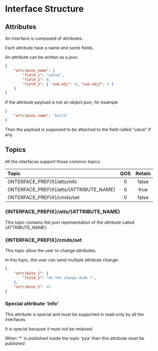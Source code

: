 # Interface Structure

## Attributes

An interface is composed of attributes.

Each attribute have a name and some fields.

An attribute can be written as a json.

```json
{
    "attribute_name": {
        "field_1": "value",
        "field_2": 0,
        "field_3": { "sub-obj": 0, "sub-obj2": 5 }
    }
}
```

If the attribute payload is not an object json, for example

```json
{
    "attribute_name": "hello"
}
```

Then the payload is supposed to be attached to the field called "value" if any.

## Topics

All the interfaces support those common topics

| Topic                                    | QOS | Retain |
| :--------------------------------------- | :-: | :----: |
| {INTERFACE_PREFIX}/atts/info             |  0  | false  |
| {INTERFACE_PREFIX}/atts/{ATTRIBUTE_NAME} |  0  |  true  |
| {INTERFACE_PREFIX}/cmds/set              |  0  | false  |


### {INTERFACE_PREFIX}/atts/{ATTRIBUTE_NAME}

This topic contains the json representation of the attribute called {ATTRIBUTE_NAME}.

### {INTERFACE_PREFIX}/cmds/set

This topic allow the user to change attributes.

In this topic, the user can send multiple attribute change:

```json
{
    "attribute_1": {
        "field_1": "do the change dude !",
    },
    "attribute_2": 42
}
```

### Special attribute 'info'

This attribute is special and must be supported in read-only by all the interfaces.

It is special because it must not be retained.

When '*' is published inside the topic 'pza' then this attribute must be published




